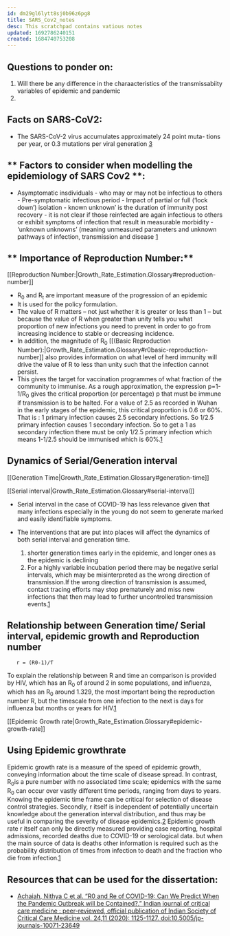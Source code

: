 ```yaml
---
id: dm29gl6lytt8sj0b96z6pg8
title: SARS_Cov2_notes
desc: This scratchpad contains vatious notes
updated: 1692786240151
created: 1684740753208
---
```



## Questions to ponder on:

1. Will there be any difference in the charaacteristics of the transmissabiity variables of epidemic and pandemic
2. 
## **Facts on SARS-CoV2:**

- The SARS-CoV-2 virus accumulates approximately 24 point muta- tions per year, or 0.3 mutations per viral generation [3]

## ** Factors to consider when modelling the epidemiology of SARS Cov2 **:

   - Asymptomatic insdividuals - who may or may not be infectious to others
    - Pre-symptomatic infectious period
    -  Impact of partial or full (‘lock down’) isolation 
    -  known unknown’ is the duration of immunity post recovery
    -  it is not clear if those reinfected are again infectious to others or exhibit symptoms of infection that result in measurable morbidity
    - ‘unknown unknowns’ (meaning unmeasured parameters and unknown pathways of infection, transmission and disease [1]


## ** Importance of Reproduction Number:**

[[Reproduction Number:|Growth_Rate_Estimation.Glossary#reproduction-number]]

  - R<sub>0</sub> and R<sub>t</sub> are important measure of the progression of an epidemic
  - It is used for the policy formulation.
  - The value of R matters – not just whether it is greater or less than 1 – but because the value of R when greater than unity tells you what proportion of new infections you need to prevent in order to go from increasing incidence to stable or decreasing incidence.
  - In addition, the magnitude of R<sub>0</sub> [[(Basic Reproduction Number):|Growth_Rate_Estimation.Glossary#r0basic-reproduction-number]] also provides information on what level of herd immunity will drive the value of R to less than unity such that the infection cannot persist.
  - This gives the target for vaccination programmes of what fraction of the community to immunise. As a rough approximation, the expression p=1-1/R<sub>0</sub> gives the critical proportion (or percentage) p that must be immune if transmission is to be halted. For a value of 2.5 as recorded in Wuhan in the early stages of the epidemic, this critical proportion is 0.6 or 60%. That is : 1 primary infection causes 2.5 secondary infections. So 1/2.5 primary infection causes 1 secondary infection. So to get a 1 as secondary infection there must be only 1/2.5 primary infection which means 1-1/2.5 should be immunised which is 60%.[1]
  
## **Dynamics of Serial/Generation interval**

[[Generation Time|Growth_Rate_Estimation.Glossary#generation-time]]

[[Serial interval|Growth_Rate_Estimation.Glossary#serial-interval]]



 - Serial interval in the case of COVID-19 has less relevance given that many infections especially in the young do not seem to generate marked
    and easily identifiable symptoms.
  
  - The interventions that are put into places will affect the dynamics of both serial interval and generation time.
    1. shorter generation times early in the epidemic,
  and longer ones as the epidemic is declining
    2. For a highly variable incubation period there may be negative serial intervals, which may
    be misinterpreted as the wrong direction of transmission.If the wrong direction of transmission is assumed, contact tracing efforts may stop prematurely and miss new infections that then may lead to further uncontrolled transmission events.[1]

## **Relationship between Generation time/ Serial interval, epidemic growth and Reproduction number**



       r = (R0-1)/Ƭ 

  To explain the relationship between R and time an comparison is provided by HIV, which has an R<sub>0</sub> of around 2 in some populations, and influenza, which has an R<sub>0</sub> around 1.329, the most important being the reproduction number R, but the timescale from one infection to the next is days for influenza but months or years for HIV.[1]

  [[Epidemic Growth rate|Growth_Rate_Estimation.Glossary#epidemic-growth-rate]]

  ## **Using Epidemic growthrate**

  Epidemic growth rate is a measure of the speed of epidemic growth, conveying information about the time scale of disease spread. In contrast, R<sub>0</sub>is a pure number with no associated time scale; epidemics with the same R<sub>0</sub>
 can occur over vastly different time periods, ranging from days to years. Knowing the epidemic time frame can be critical for selection of disease control strategies. Secondly, r itself is independent of potentially uncertain knowledge about the generation interval distribution, and thus may be useful in comparing the severity of disease epidemics.[2]
  Epidemic growth rate r itself can only be directly measured providing case reporting, hospital admissions, recorded deaths due to COVID-19 or serological data.
  but when the main source
 of data is deaths other information is required such as the probability distribution of times from infection to death
 and the fraction who die from infection.[1]
  
## **Resources that can be used for the dissertation**:

- [Achaiah, Nithya C et al. “R0 and Re of COVID-19: Can We Predict When the Pandemic Outbreak will be Contained?.” Indian journal of critical care medicine : peer-reviewed, official publication of Indian Society of Critical Care Medicine vol. 24,11 (2020): 1125-1127. doi:10.5005/jp-journals-10071-23649](https://www.ijccm.org/doi/pdf/10.5005/jp-journals-10071-23649)
  
<!--References-->
  [1]: <./assets/Reference%20literature/set-covid-19-R-estimates.pdf> 
  [2]: <https://doi.org/10.1007/s11538-013-9918-2>
  [3]: <https://doi.org/10.1038/s41586-021-04069-y>

  
  

